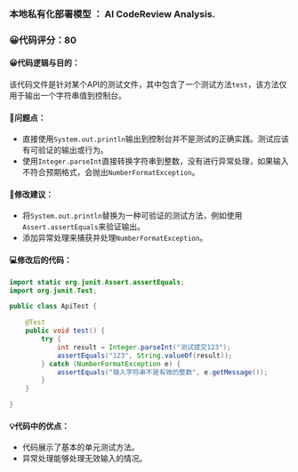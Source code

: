 ### 本地私有化部署模型 ： AI CodeReview Analysis.
### 😀代码评分：80
#### 😀代码逻辑与目的：
该代码文件是针对某个API的测试文件，其中包含了一个测试方法`test`，该方法仅用于输出一个字符串值到控制台。
#### 🤔问题点：
- 直接使用`System.out.println`输出到控制台并不是测试的正确实践。测试应该有可验证的输出或行为。
- 使用`Integer.parseInt`直接转换字符串到整数，没有进行异常处理，如果输入不符合预期格式，会抛出`NumberFormatException`。
#### 🎯修改建议：
- 将`System.out.println`替换为一种可验证的测试方法，例如使用`Assert.assertEquals`来验证输出。
- 添加异常处理来捕获并处理`NumberFormatException`。
#### 💻修改后的代码：
```java
import static org.junit.Assert.assertEquals;
import org.junit.Test;

public class ApiTest {

    @Test
    public void test() {
        try {
            int result = Integer.parseInt("测试提交123");
            assertEquals("123", String.valueOf(result));
        } catch (NumberFormatException e) {
            assertEquals("输入字符串不是有效的整数", e.getMessage());
        }
    }

}
```
#### 💡代码中的优点：
- 代码展示了基本的单元测试方法。
- 异常处理能够处理无效输入的情况。